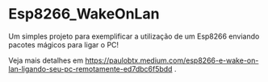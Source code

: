 # Esp8266_WakeOnLan
Um simples projeto para exemplificar a utilização de um Esp8266 enviando pacotes mágicos para ligar o PC!

Veja mais detalhes em https://paulobtx.medium.com/esp8266-e-wake-on-lan-ligando-seu-pc-remotamente-ed7dbc6f5bdd .
